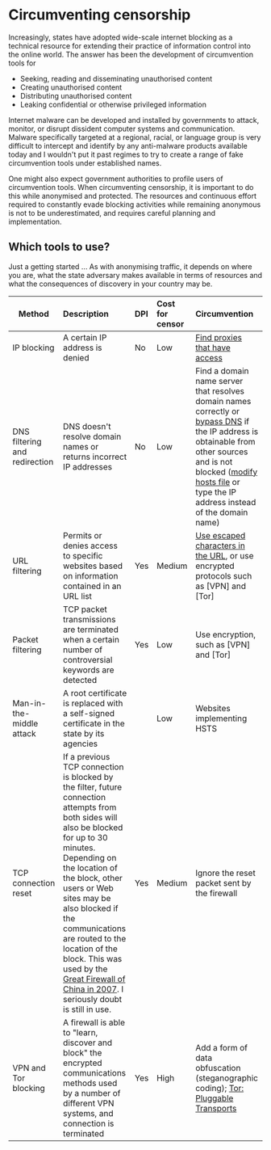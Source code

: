# Circumventing censorship

Increasingly, states have adopted wide-scale internet blocking as a technical resource for extending their practice of information control into the online world. The answer has been the development of circumvention tools for

  * Seeking, reading and disseminating unauthorised content
  * Creating unauthorised content
  * Distributing unauthorised content
  * Leaking confidential or otherwise privileged information

Internet malware can be developed and installed by governments to attack, monitor, or disrupt dissident computer systems and communication. Malware specifically targeted at a regional, racial, or language group is very difficult to intercept and identify by any anti-malware products available today and I wouldn't put it past regimes to try to create a range of fake circumvention tools under established names. 

One might also expect government authorities to profile users of circumvention tools. When circumventing censorship, it is important to do this while anonymised and protected. The resources and continuous effort required to constantly evade blocking activities while remaining anonymous is not to be underestimated, and requires careful planning and implementation.

## Which tools to use?

Just a getting started ... As with anonymising traffic, it depends on where you are, what the state adversary makes available in terms of resources and what the consequences of discovery in your country may be. 

|Method                      |Description                    |DPI |Cost for censor |Circumvention |
| --- | :-- | :-- | :-- | :-- |
|IP blocking                  |A certain IP address is denied|No  |Low  |[Find proxies that have access](https://snowflake.torproject.org/)|
|DNS filtering and redirection|DNS doesn't resolve domain names or returns incorrect IP addresses|No |Low|Find a domain name server that resolves domain names correctly or [bypass DNS](https://skipdns.link/) if the IP address is obtainable from other sources and is not blocked ([modify hosts file]((traffic/Edit-hosts-file.md)) or type the IP address instead of the domain name)|
|URL filtering                |Permits or denies access to specific websites based on information contained in an URL list|Yes|Medium|[Use escaped characters in the URL](https://www.w3schools.com/tags/ref_urlencode.asp), or use encrypted protocols such as [VPN] and [Tor]|
|Packet filtering             |TCP packet transmissions are terminated when a certain number of controversial keywords are detected|Yes|Low|Use encryption, such as [VPN] and [Tor]|
|Man-in-the-middle attack     |A root certificate is replaced with a self-signed certificate in the state by its agencies| |Low|Websites implementing HSTS|
|TCP connection reset         |If a previous TCP connection is blocked by the filter, future connection attempts from both sides will also be blocked for up to 30 minutes. Depending on the location of the block, other users or Web sites may be also blocked if the communications are routed to the location of the block. This was used by the [Great Firewall of China in 2007](http://pages.cs.wisc.edu/~rist/642-spring-2014/chinafirewall.pdf). I seriously doubt is still in use. |Yes |Medium |Ignore the reset packet sent by the firewall|
|VPN and Tor blocking                 |A firewall is able to "learn, discover and block" the encrypted communications methods used by a number of different VPN systems, and connection is terminated|Yes|High|Add a form of data obfuscation (steganographic coding); [Tor: Pluggable Transports](https://www.torproject.org/docs/pluggable-transports.html.en)




